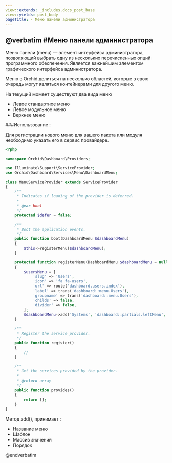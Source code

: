 ```yaml
---
view::extends: _includes.docs_post_base
view::yields: post_body
pageTitle: - Меню панели администратора
---
```

@verbatim
#Меню панели администратора
----------

Меню панели (menu) —  элемент интерфейса администратора, 
позволяющий выбрать одну из нескольких перечисленных опций программного обеспечения. 
Является важнейшим элементом графического интерфейса администратора.

Меню в Orchid делиться на несколько областей, которые в свою очередь могут являться
контейнерами для другого меню.

На текущий момент существуют два вида меню

 - Левое стандартное меню
 - Левое модульное меню
 - Верхнее меню


###Использование :
	
	
Для регистрации нового меню для вашего пакета или модуля необходимо 
указать его в сервис провайдере.
	
```php
<?php

namespace Orchid\Dashboard\Providers;

use Illuminate\Support\ServiceProvider;
use Orchid\Dashboard\Services\Menu\DashboardMenu;

class MenuServiceProvider extends ServiceProvider
{
    /**
     * Indicates if loading of the provider is deferred.
     *
     * @var bool
     */
    protected $defer = false;

    /**
     * Boot the application events.
     */
    public function boot(DashboardMenu $dashboardMenu)
    {
        $this->registerMenu($dashboardMenu);
    }

    protected function registerMenu(DashboardMenu $dashboardMenu = null)
    {
        $usersMenu = [
            'slug' => 'Users',
            'icon' => 'fa fa-users',
            'url' => route('dashboard.users.index'),
            'label' => trans('dashboard::menu.Users'),
            'groupname' => trans('dashboard::menu.Users'),
            'childs' => false,
            'divider' => false,
        ];
        $dashboardMenu->add('Systems', 'dashboard::partials.leftMenu', $usersMenu, 501);
    }

    /**
     * Register the service provider.
     */
    public function register()
    {
        //
    }

    /**
     * Get the services provided by the provider.
     *
     * @return array
     */
    public function provides()
    {
        return [];
    }
}

```

Метод add(), принимает :

 - Название меню
 - Шаблон
 - Массив значений
 - Порядок
 
 @endverbatim

